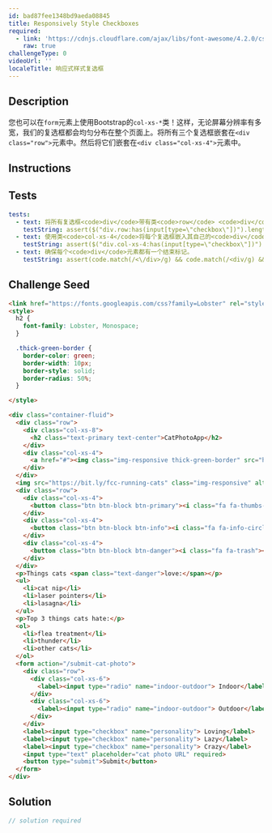 ```yaml
---
id: bad87fee1348bd9aeda08845
title: Responsively Style Checkboxes
required:
  - link: 'https://cdnjs.cloudflare.com/ajax/libs/font-awesome/4.2.0/css/font-awesome.css'
    raw: true
challengeType: 0
videoUrl: ''
localeTitle: 响应式样式复选框
---
```


## Description
<section id="description">您也可以在<code>form</code>元素上使用Bootstrap的<code>col-xs-*</code>类！这样，无论屏幕分辨率有多宽，我们的复选框都会均匀分布在整个页面上。将所有三个复选框嵌套在<code>&lt;div class=&quot;row&quot;&gt;</code>元素中。然后将它们嵌套在<code>&lt;div class=&quot;col-xs-4&quot;&gt;</code>元素中。 </section>

## Instructions
<section id="instructions">
</section>

## Tests
<section id='tests'>

```yml
tests:
  - text: 将所有复选框<code>div</code>带有类<code>row</code> <code>div</code> 。
    testString: assert($("div.row:has(input[type=\"checkbox\"])").length > 0, 'Nest all of your checkboxes inside one <code>div</code> with the class <code>row</code>.');
  - text: 使用类<code>col-xs-4</code>将每个复选框嵌入其自己的<code>div</code> 。
    testString: assert($("div.col-xs-4:has(input[type=\"checkbox\"])").length > 2, 'Nest each of your checkboxes inside its own <code>div</code> with the class <code>col-xs-4</code>.');
  - text: 确保每个<code>div</code>元素都有一个结束标记。
    testString: assert(code.match(/<\/div>/g) && code.match(/<div/g) && code.match(/<\/div>/g).length === code.match(/<div/g).length, 'Make sure each of your <code>div</code> elements has a closing tag.');

```

</section>

## Challenge Seed
<section id='challengeSeed'>

<div id='html-seed'>

```html
<link href="https://fonts.googleapis.com/css?family=Lobster" rel="stylesheet" type="text/css">
<style>
  h2 {
    font-family: Lobster, Monospace;
  }

  .thick-green-border {
    border-color: green;
    border-width: 10px;
    border-style: solid;
    border-radius: 50%;
  }

</style>

<div class="container-fluid">
  <div class="row">
    <div class="col-xs-8">
      <h2 class="text-primary text-center">CatPhotoApp</h2>
    </div>
    <div class="col-xs-4">
      <a href="#"><img class="img-responsive thick-green-border" src="https://bit.ly/fcc-relaxing-cat" alt="A cute orange cat lying on its back."></a>
    </div>
  </div>
  <img src="https://bit.ly/fcc-running-cats" class="img-responsive" alt="Three kittens running towards the camera.">
  <div class="row">
    <div class="col-xs-4">
      <button class="btn btn-block btn-primary"><i class="fa fa-thumbs-up"></i> Like</button>
    </div>
    <div class="col-xs-4">
      <button class="btn btn-block btn-info"><i class="fa fa-info-circle"></i> Info</button>
    </div>
    <div class="col-xs-4">
      <button class="btn btn-block btn-danger"><i class="fa fa-trash"></i> Delete</button>
    </div>
  </div>
  <p>Things cats <span class="text-danger">love:</span></p>
  <ul>
    <li>cat nip</li>
    <li>laser pointers</li>
    <li>lasagna</li>
  </ul>
  <p>Top 3 things cats hate:</p>
  <ol>
    <li>flea treatment</li>
    <li>thunder</li>
    <li>other cats</li>
  </ol>
  <form action="/submit-cat-photo">
    <div class="row">
      <div class="col-xs-6">
        <label><input type="radio" name="indoor-outdoor"> Indoor</label>
      </div>
      <div class="col-xs-6">
        <label><input type="radio" name="indoor-outdoor"> Outdoor</label>
      </div>
    </div>
    <label><input type="checkbox" name="personality"> Loving</label>
    <label><input type="checkbox" name="personality"> Lazy</label>
    <label><input type="checkbox" name="personality"> Crazy</label>
    <input type="text" placeholder="cat photo URL" required>
    <button type="submit">Submit</button>
  </form>
</div>

```

</div>



</section>

## Solution
<section id='solution'>

```js
// solution required
```
</section>

